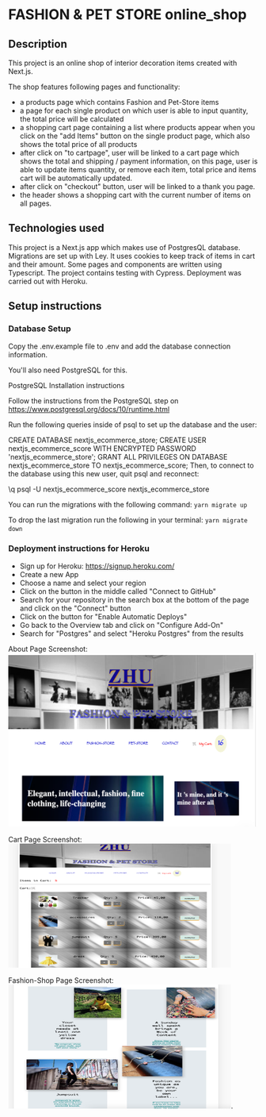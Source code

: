 <!-- Create a readme with:
title
description
all technologies used
1 or 2 screenshots
setup instructions
deployment instructions -->

# FASHION & PET STORE online_shop

## Description

This project is an online shop of interior decoration items created with Next.js.

The shop features following pages and functionality:

- a products page which contains Fashion and Pet-Store items
- a page for each single product on which user is able to input quantity, the total price will be calculated
- a shopping cart page containing a list where products appear when you click on the "add Items" button on the single product page, which also shows the total price of all products
- after click on "to cartpage", user will be linked to a cart page which shows the total and shipping / payment information, on this page, user is able to update items quantity, or remove each item, total price and items cart will be automatically updated.
- after click on "checkout" button, user will be linked to a thank you page.
- the header shows a shopping cart with the current number of items on all pages.

## Technologies used

This project is a Next.js app which makes use of PostgresQL database. Migrations are set up with Ley. It uses cookies to keep track of items in cart and their amount. Some pages and components are written using Typescript. The project contains testing with Cypress. Deployment was carried out with Heroku.

## Setup instructions

### Database Setup

Copy the .env.example file to .env and add the database connection information.

You'll also need PostgreSQL for this.

PostgreSQL Installation instructions

Follow the instructions from the PostgreSQL step on https://www.postgresql.org/docs/10/runtime.html

Run the following queries inside of psql to set up the database and the user:

CREATE DATABASE nextjs_ecommerce_store;
CREATE USER nextjs_ecommerce_score WITH ENCRYPTED PASSWORD 'nextjs_ecommerce_store';
GRANT ALL PRIVILEGES ON DATABASE nextjs_ecommerce_store TO nextjs_ecommerce_score;
Then, to connect to the database using this new user, quit psql and reconnect:

\q
psql -U nextjs_ecommerce_score nextjs_ecommerce_store

You can run the migrations with the following command:
`yarn migrate up`

To drop the last migration run the following in your terminal:
`yarn migrate down`

### Deployment instructions for Heroku

- Sign up for Heroku: https://signup.heroku.com/
- Create a new App
- Choose a name and select your region
- Click on the button in the middle called "Connect to GitHub"
- Search for your repository in the search box at the bottom of the page and click on the "Connect" button
- Click on the button for "Enable Automatic Deploys"
- Go back to the Overview tab and click on "Configure Add-On"
- Search for "Postgres" and select "Heroku Postgres" from the results

About Page Screenshot: <img src="/public/screenshot.png" width="500" height="350">


Cart Page Screenshot: <img src="/public/cart.png" width="450" height="250">


Fashion-Shop Page Screenshot: <img src="/public/shopScreenshot.png" width="450" height="250">.
